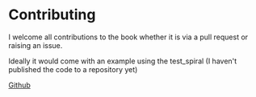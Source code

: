 # Contributing

I welcome all contributions to the book whether it is via a pull request or raising an issue.

Ideally it would come with an example using the test_spiral (I haven't published the code to a repository yet)

[Github](https://github.com/bevy-logging/bevy_logging)
